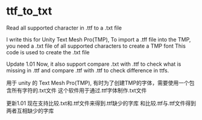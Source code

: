# ttf_to_txt
Read all supported character in .ttf to a .txt file

I write this for Unity Text Mesh Pro(TMP),
To import a .tff file into the TMP, you need a .txt file of all supported characters to create a TMP font
This code is used to create the .txt file

Update 1.01
Now, it also support compare .txt with .ttf to check what is missing in .ttf
and compare .ttf with .ttf to check difference in ttfs.

用于 unity 的 Text Mesh Pro(TMP),
有时为了创建TMP的字体，需要使用一个包含所有字符的.txt文件
这个软件用于通过.ttf字体制作.txt文件

更新1.01
现在支持比较.txt和.ttf文件来得到.ttf缺少的字库
和比较.ttf与.ttf文件得到 两者互相缺少的字库
